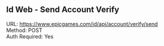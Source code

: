 ## Id Web - Send Account Verify

URL: https://www.epicgames.com/id/api/account/verify/send \
Method: POST \
Auth Required: Yes
